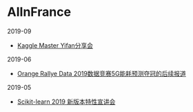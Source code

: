 # AIInFrance

2019-09
- [Kaggle Master Yifan分享会](https://github.com/songchangyi/AIInFrance/blob/master/notes/Learn%20from%20Kaggle%20Master%20Yifan%20-%20Sharing%20meeting.md)

2019-06
- [Orange Rallye Data 2019数据竞赛5G能耗预测夺冠的后续报道](https://github.com/songchangyi/AIInFrance/blob/master/notes/Rally%20Data%20-%20De%20l'%C3%A9nergie%20pour%20la%205G.md)

2019-05
- [Scikit-learn 2019 新版本特性宣讲会](https://github.com/songchangyi/AIInFrance/blob/master/notes/Scikit-learn%201st%20workshop%202019%20-%20Menu.md)

